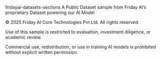  fridayai-datasets-sections
A Public Dataset sample from Friday AI’s proprietary Dataset powering our AI Model 

© 2025 Friday AI Core Technologies Pvt Ltd. All rights reserved.

Use of this sample is restricted to evaluation, investment diligence, or academic review.

Commercial use, redistribution, or use in training AI models is prohibited without explicit written permission.

